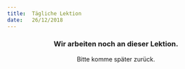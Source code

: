 ```yaml
---
title:  Tägliche Lektion
date:   26/12/2018
---
```


### <center>Wir arbeiten noch an dieser Lektion.</center>
<center>Bitte komme später zurück.</center>